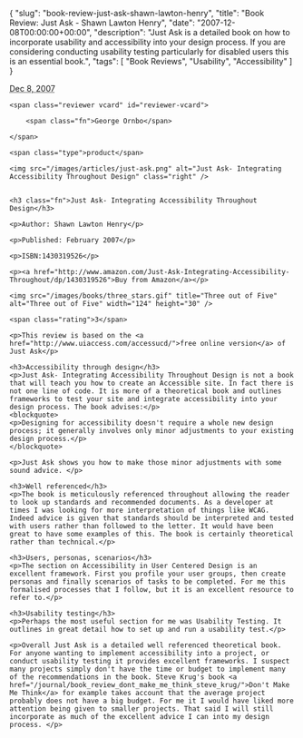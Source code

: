 {
  "slug": "book-review-just-ask-shawn-lawton-henry",
  "title": "Book Review: Just Ask - Shawn Lawton Henry",
  "date": "2007-12-08T00:00:00+00:00",
  "description": "Just Ask is a detailed book on how to incorporate usability and accessibility into your design process. If you are considering conducting usability testing particularly for disabled users this is an essential book.",
  "tags": [
    "Book Reviews",
    "Usability",
    "Accessibility"
  ]
}

<abbr class="dtreviewed" title="20071208T0952">Dec 8, 2007</abbr>
	
	<span class="reviewer vcard" id="reviewer-vcard">
	
		<span class="fn">George Ornbo</span>
	
	</span>
	
	<span class="type">product</span>
	
	<img src="/images/articles/just-ask.png" alt="Just Ask- Integrating Accessibility Throughout Design" class="right" />

	
	<h3 class="fn">Just Ask- Integrating Accessibility Throughout Design</h3>
	
	<p>Author: Shawn Lawton Henry</p>
	
	<p>Published: February 2007</p>
	
	<p>ISBN:1430319526</p>
	
	<p><a href="http://www.amazon.com/Just-Ask-Integrating-Accessibility-Throughout/dp/1430319526">Buy from Amazon</a></p>
	
	<img src="/images/books/three_stars.gif" title="Three out of Five" alt="Three out of Five" width="124" height="30" />
	
	<span class="rating">3</span>
	
	<p>This review is based on the <a href="http://www.uiaccess.com/accessucd/">free online version</a> of Just Ask</p>

	<h3>Accessibility through design</h3>
	<p>Just Ask- Integrating Accessibility Throughout Design is not a book that will teach you how to create an Accessible site. In fact there is not one line of code. It is more of a theoretical book and outlines frameworks to test your site and integrate accessibility into your design process. The book advises:</p>
	<blockquote>
	<p>Designing for accessibility doesn't require a whole new design process; it generally involves only minor adjustments to your existing design process.</p>
	</blockquote>

	<p>Just Ask shows you how to make those minor adjustments with some sound advice. </p>

	<h3>Well referenced</h3>
	<p>The book is meticulously referenced throughout allowing the reader to look up standards and recommended documents. As a developer at times I was looking for more interpretation of things like WCAG. Indeed advice is given that standards should be interpreted and tested with users rather than followed to the letter. It would have been great to have some examples of this. The book is certainly theoretical rather than technical.</p>

	<h3>Users, personas, scenarios</h3>
	<p>The section on Accessibility in User Centered Design is an excellent framework. First you profile your user groups, then create personas and finally scenarios of tasks to be completed. For me this formalised processes that I follow, but it is an excellent resource to refer to.</p>

	<h3>Usability testing</h3>
	<p>Perhaps the most useful section for me was Usability Testing. It outlines in great detail how to set up and run a usability test.</p> 

	<p>Overall Just Ask is a detailed well referenced theoretical book. For anyone wanting to implement accessibility into a project, or conduct usability testing it provides excellent frameworks. I suspect many projects simply don't have the time or budget to implement many of the recommendations in the book. Steve Krug's book <a href="/journal/book_review_dont_make_me_think_steve_krug/">Don't Make Me Think</a> for example takes account that the average project probably does not have a big budget. For me it I would have liked more attention being given to smaller projects. That said I will still incorporate as much of the excellent advice I can into my design process. </p>


</div>
